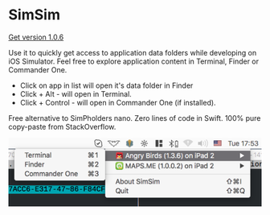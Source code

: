 # SimSim

[Get version 1.0.6](https://github.com/dsmelov/simsim/blob/master/Release/SimSim_1.0.6.zip?raw=true)

Use it to quickly get access to application data folders while developing on iOS Simulator.
Feel free to explore application content in Terminal, Finder or Commander One.

- Click on app in list will open it's data folder in Finder
- Click + Alt - will open in Terminal.
- Click + Control - will open in Commander One (if installed).

Free alternative to SimPholders nano.
Zero lines of code in Swift. 100% pure copy-paste from StackOverflow.

![Alt text](/simsim.png?raw=true "screenshot")


